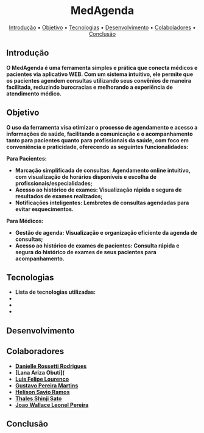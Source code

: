 <h1 align="center" style="font-weight: bold;">MedAgenda</h1>

<p align="center">
 <a href="#introdução">Introdução</a> • 
  <a href="#objetivo">Objetivo</a> •
 <a href="#tecnologia">Tecnologias</a> •
 <a href="#desenvolvimeto">Desenvolvimento</a> •
 <a href="#colab">Colaboladores</a> •
 <a href="#conclusão"</a>Conclusão</a>
</p>
<p align="center">
    <b>
</p>

<h2 id="Introdução"> Introdução</h2>

O MedAgenda é uma ferramenta simples e prática que conecta médicos e pacientes via aplicativo WEB. Com um sistema intuitivo, ele permite que os pacientes agendem consultas utilizando seus convênios de maneira facilitada, reduzindo burocracias e melhorando a experiência de atendimento médico. 


<h2 id="Objetivo"> Objetivo</h2>

O uso da ferramenta visa otimizar o processo de agendamento e acesso a informações de saúde, facilitando a comunicação e o acompanhamento tanto para pacientes quanto para profissionais da saúde, com foco em conveniência e praticidade, oferecendo as seguintes funcionalidades:

Para Pacientes:

- Marcação simplificada de consultas: Agendamento online intuitivo, com visualização de horários disponíveis e escolha de profissionais/especialidades;
- Acesso ao histórico de exames: Visualização rápida e segura de resultados de exames realizados;
- Notificações inteligentes: Lembretes de consultas agendadas para evitar esquecimentos.

Para Médicos:

- Gestão de agenda: Visualização e organização eficiente da agenda de consultas;
- Acesso ao histórico de exames de pacientes: Consulta rápida e segura do histórico de exames de seus pacientes para acompanhamento.

<h2 id="Tecnologias"> Tecnologias</h2>

- Lista de tecnologias utilizadas:
- 
- 
- 

<h2 id="Desenvolvimento"> Desenvolvimento</h2>



<h2 id="colab"> Colaboradores</h2>

* [Danielle Rossetti Rodrigues](https://github.com/danieller)
* [Lana Ariza Obuti](
* [Luis Felipe Lourenco](https://github.com/FelipeLourenc)
* [Gustavo Pereira Martins](https://github.com/gustapmartins)
* [Helison Savio Ramos](https://github.com/HeliSaviON)
* [Thales Shinji Sato](https://github.com/ThalesShinji)
* [Joao Wallace Leonel Pereira](https://github.com/wallaceleonel)

 <h2 id="conclusão"> Conclusão</h2>
